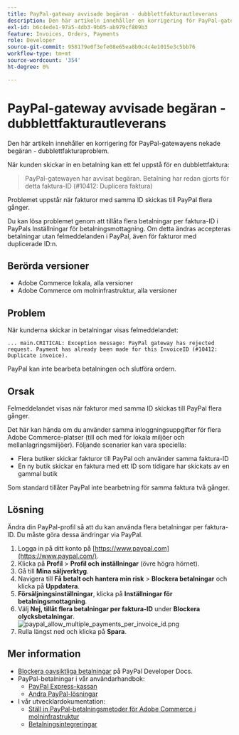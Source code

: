 ```yaml
---
title: PayPal-gateway avvisade begäran - dubblettfakturautleverans
description: Den här artikeln innehåller en korrigering för PayPal-gatewayens nekade begäran - dubblettfakturaproblem.
exl-id: b6c4ede1-97a5-4db3-9b05-ab979cf809b3
feature: Invoices, Orders, Payments
role: Developer
source-git-commit: 958179e0f3efe08e65ea8b0c4c4e1015e3c5bb76
workflow-type: tm+mt
source-wordcount: '354'
ht-degree: 0%

---
```


# PayPal-gateway avvisade begäran - dubblettfakturautleverans

Den här artikeln innehåller en korrigering för PayPal-gatewayens nekade begäran - dubblettfakturaproblem.

När kunden skickar in en betalning kan ett fel uppstå för en dubblettfaktura:

>PayPal-gatewayen har avvisat begäran. Betalning har redan gjorts för detta faktura-ID (\#10412: Duplicera faktura)

Problemet uppstår när fakturor med samma ID skickas till PayPal flera gånger.

Du kan lösa problemet genom att tillåta flera betalningar per faktura-ID i PayPals Inställningar för betalningsmottagning. Om detta ändras accepteras betalningar utan felmeddelanden i PayPal, även för fakturor med duplicerade ID:n.

## Berörda versioner

* Adobe Commerce lokala, alla versioner
* Adobe Commerce om molninfrastruktur, alla versioner

## Problem

När kunderna skickar in betalningar visas felmeddelandet:

```
... main.CRITICAL: Exception message: PayPal gateway has rejected request. Payment has already been made for this InvoiceID (#10412: Duplicate invoice).
```

PayPal kan inte bearbeta betalningen och slutföra ordern.

## Orsak

Felmeddelandet visas när fakturor med samma ID skickas till PayPal flera gånger.

Det här kan hända om du använder samma inloggningsuppgifter för flera Adobe Commerce-platser (till och med för lokala miljöer och mellanlagringsmiljöer). Följande scenarier kan vara speciella:

* Flera butiker skickar fakturor till PayPal och använder samma faktura-ID
* En ny butik skickar en faktura med ett ID som tidigare har skickats av en gammal butik

Som standard tillåter PayPal inte bearbetning för samma faktura två gånger.

## Lösning

Ändra din PayPal-profil så att du kan använda flera betalningar per faktura-ID. Du måste göra dessa ändringar via PayPal.

1. Logga in på ditt konto på [https://www.paypal.com](https://www.paypal.com/).
1. Klicka på **Profil** > **Profil och inställningar** (övre högra hörnet).
1. Gå till **Mina säljverktyg**.
1. Navigera till **Få betalt och hantera min risk** > **Blockera betalningar** och klicka på **Uppdatera**.
1. **Försäljningsinställningar**, klicka på **Inställningar för betalningsmottagning**.
1. Välj **Nej, tillåt flera betalningar per faktura-ID** under **Blockera olycksbetalningar**.    ![paypal_allow_multiple_payments_per_invoice_id.png](assets/paypal_allow_multiple_payments_per_invoice_id.png)
1. Rulla längst ned och klicka på **Spara**.

## Mer information

* [Blockera oavsiktliga betalningar](https://developer.paypal.com/docs/admin/setup-account/#block-accidental-payments) på PayPal Developer Docs.
* PayPal-betalningar i vår användarhandbok:
   * [PayPal Express-kassan](/docs/commerce-admin/stores-sales/payments/paypal/paypal-express-checkout.html)
   * [Andra PayPal-lösningar](/docs/commerce-admin/stores-sales/payments/paypal/paypal.html)
* I vår utvecklardokumentation:
   * [Ställ in PayPal-betalningsmetoder för Adobe Commerce i molninfrastruktur](/docs/commerce-cloud-service/user-guide/configure-store/paypal.html)
   * [Betalningsintegreringar](https://developer.adobe.com/commerce/php/development/payments-integrations/)
